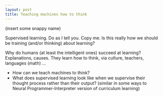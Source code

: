 ```yaml
---
layout: post
title: Teaching machines how to think
---
```


(insert some snappy name)

Supervised learning. Do as I tell you. Copy me. Is this really how we should be training (and/or thinking) about learning?

Why do humans (at least the intelligent ones) succeed at learning? Explanations, causes. They learn how to think, via culture, teachers, languages (math) …

* How can we teach machines to think?
* What does supervised learning look like when we supervise their thought process rather than their output? (similar in some ways to Neural Programmer-Interpreter version of curriculum learning)

